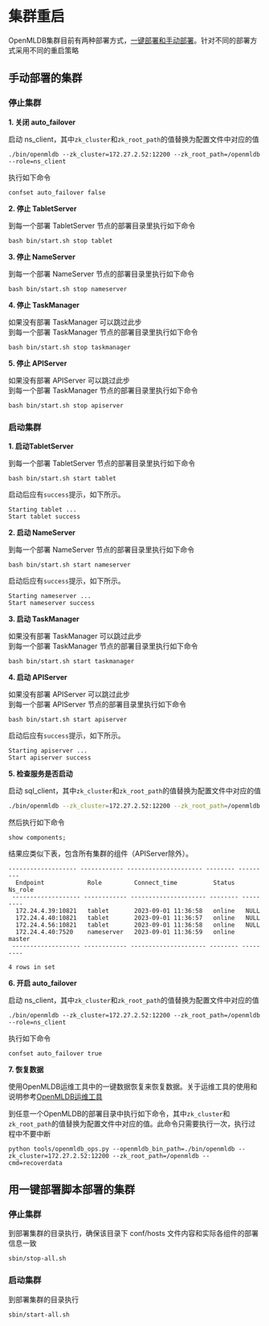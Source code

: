 # 集群重启
OpenMLDB集群目前有两种部署方式，[一键部署和手动部署](../deploy/install_deploy.md)。针对不同的部署方式采用不同的重启策略

## 手动部署的集群
### 停止集群

**1. 关闭 auto_failover**

启动 ns_client，其中`zk_cluster`和`zk_root_path`的值替换为配置文件中对应的值
```
./bin/openmldb --zk_cluster=172.27.2.52:12200 --zk_root_path=/openmldb --role=ns_client
```
执行如下命令
```
confset auto_failover false 
```

**2. 停止 TabletServer**

到每一个部署 TabletServer 节点的部署目录里执行如下命令
```
bash bin/start.sh stop tablet
```
**3. 停止 NameServer**

到每一个部署 NameServer 节点的部署目录里执行如下命令
```
bash bin/start.sh stop nameserver
```
**4. 停止 TaskManager**

如果没有部署 TaskManager 可以跳过此步  
到每一个部署 TaskManager 节点的部署目录里执行如下命令
```
bash bin/start.sh stop taskmanager
```

**5. 停止 APIServer**

如果没有部署 APIServer 可以跳过此步  
到每一个部署 TaskManager 节点的部署目录里执行如下命令
```
bash bin/start.sh stop apiserver
```

### 启动集群

**1. 启动TabletServer**

到每一个部署 TabletServer 节点的部署目录里执行如下命令
```
bash bin/start.sh start tablet
```
启动后应有`success`提示，如下所示。
```
Starting tablet ...
Start tablet success
```
**2. 启动 NameServer**

到每一个部署 NameServer 节点的部署目录里执行如下命令
```
bash bin/start.sh start nameserver
```
启动后应有`success`提示，如下所示。
```
Starting nameserver ...
Start nameserver success
```
**3. 启动 TaskManager**

如果没有部署 TaskManager 可以跳过此步  
到每一个部署 TaskManager 节点的部署目录里执行如下命令
```
bash bin/start.sh start taskmanager
```

**4. 启动 APIServer**

如果没有部署 APIServer 可以跳过此步  
到每一个部署 APIServer 节点的部署目录里执行如下命令
```
bash bin/start.sh start apiserver
```
启动后应有`success`提示，如下所示。
```
Starting apiserver ...
Start apiserver success
```

**5. 检查服务是否启动**

启动 sql_client，其中`zk_cluster`和`zk_root_path`的值替换为配置文件中对应的值
```bash
./bin/openmldb --zk_cluster=172.27.2.52:12200 --zk_root_path=/openmldb --role=sql_client
```
然后执行如下命令
```
show components;
```
结果应类似下表，包含所有集群的组件（APIServer除外）。
```
------------------- ------------ --------------------- -------- ---------
  Endpoint            Role         Connect_time          Status   Ns_role
 ------------------- ------------ --------------------- -------- ---------
  172.24.4.39:10821   tablet       2023-09-01 11:36:58   online   NULL
  172.24.4.40:10821   tablet       2023-09-01 11:36:57   online   NULL
  172.24.4.56:10821   tablet       2023-09-01 11:36:58   online   NULL
  172.24.4.40:7520    nameserver   2023-09-01 11:36:59   online   master
 ------------------- ------------ --------------------- -------- ---------

4 rows in set
```

**6. 开启 auto_failover**

启动 ns_client，其中`zk_cluster`和`zk_root_path`的值替换为配置文件中对应的值
```
./bin/openmldb --zk_cluster=172.27.2.52:12200 --zk_root_path=/openmldb --role=ns_client
```
执行如下命令
```
confset auto_failover true 
```

**7. 恢复数据**

使用OpenMLDB运维工具中的一键数据恢复来恢复数据。关于运维工具的使用和说明参考[OpenMLDB运维工具](./openmldb_ops.md)

到任意一个OpenMLDB的部署目录中执行如下命令，其中`zk_cluster`和`zk_root_path`的值替换为配置文件中对应的值。此命令只需要执行一次，执行过程中不要中断
```
python tools/openmldb_ops.py --openmldb_bin_path=./bin/openmldb --zk_cluster=172.27.2.52:12200 --zk_root_path=/openmldb --cmd=recoverdata
```

## 用一键部署脚本部署的集群

### 停止集群

到部署集群的目录执行，确保该目录下 conf/hosts 文件内容和实际各组件的部署信息一致
```
sbin/stop-all.sh
```

### 启动集群
到部署集群的目录执行
```
sbin/start-all.sh
```